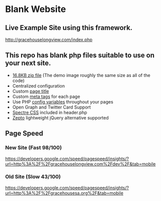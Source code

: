 # Blank Website

## Live Example Site using this framework.
http://gracehouselongview.com/index.php

## This repo has blank php files suitable to use on your next site.

* [16.8KB zip file](https://github.com/webstandardcss/blank-website/archive/master.zip) (The demo image roughly the same size as all of the code)
* Centralized configuration 
* Custom [page title](index.php)
* Custom [meta tags](inc/_meta.php) for each page
* Use PHP [config variables](inc/config.php) throughout your pages
* Open Graph and Twitter Card Support
* [Spectre CSS](https://picturepan2.github.io/spectre/getting-started.html) included in header.php 
* [Zepto](https://zeptojs.com/) lightweight jQuery alternative supported

## Page Speed

### New Site (Fast 98/100)
https://developers.google.com/speed/pagespeed/insights/?url=http%3A%2F%2Fgracehouselongview.com%2Fdev%2F&tab=mobile

### Old Site (Slow 43/100)
https://developers.google.com/speed/pagespeed/insights/?url=http%3A%2F%2Fgracehousesa.org%2F&tab=mobile
